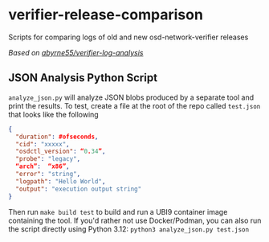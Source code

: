 # verifier-release-comparison
Scripts for comparing logs of old and new osd-network-verifier releases 

*Based on [abyrne55/verifier-log-analysis](https://github.com/abyrne55/verifier-log-analysis)*

## JSON Analysis Python Script
`analyze_json.py` will analyze JSON blobs produced by a separate tool and print the results. To test, create a file at the root of the repo called `test.json` that looks like the following
```json
{
  "duration": #ofseconds,
  "cid": "xxxxx",
  "osdctl_version": “0.34”,
  "probe": "legacy",
  “arch”:  “x86”,
  "error": "string",
  "logpath": "Hello World",
  "output": "execution output string"
}
```
Then run `make build test` to build and run a UBI9 container image containing the tool. If you'd rather not use Docker/Podman, you can also run the script directly using Python 3.12: `python3 analyze_json.py test.json`